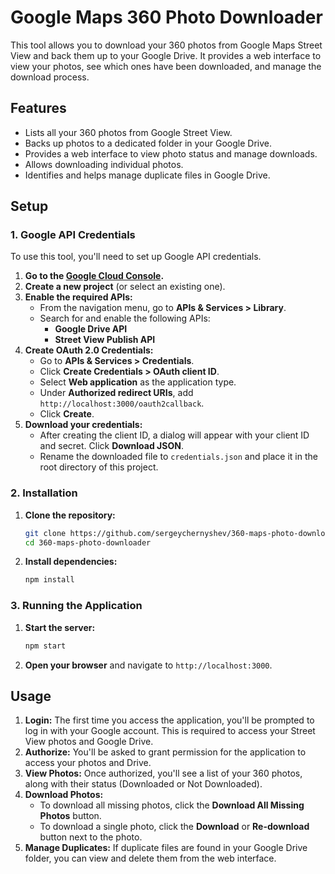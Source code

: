 # Google Maps 360 Photo Downloader

This tool allows you to download your 360 photos from Google Maps Street View and back them up to your Google Drive. It provides a web interface to view your photos, see which ones have been downloaded, and manage the download process.

## Features

- Lists all your 360 photos from Google Street View.
- Backs up photos to a dedicated folder in your Google Drive.
- Provides a web interface to view photo status and manage downloads.
- Allows downloading individual photos.
- Identifies and helps manage duplicate files in Google Drive.

## Setup

### 1. Google API Credentials

To use this tool, you'll need to set up Google API credentials.

1.  **Go to the [Google Cloud Console](https://console.cloud.google.com/).**
2.  **Create a new project** (or select an existing one).
3.  **Enable the required APIs:**
    - From the navigation menu, go to **APIs & Services > Library**.
    - Search for and enable the following APIs:
      - **Google Drive API**
      - **Street View Publish API**
4.  **Create OAuth 2.0 Credentials:**
    - Go to **APIs & Services > Credentials**.
    - Click **Create Credentials > OAuth client ID**.
    - Select **Web application** as the application type.
    - Under **Authorized redirect URIs**, add `http://localhost:3000/oauth2callback`.
    - Click **Create**.
5.  **Download your credentials:**
    - After creating the client ID, a dialog will appear with your client ID and secret. Click **Download JSON**.
    - Rename the downloaded file to `credentials.json` and place it in the root directory of this project.

### 2. Installation

1.  **Clone the repository:**
    ```bash
    git clone https://github.com/sergeychernyshev/360-maps-photo-downloader.git
    cd 360-maps-photo-downloader
    ```
2.  **Install dependencies:**
    ```bash
    npm install
    ```

### 3. Running the Application

1.  **Start the server:**
    ```bash
    npm start
    ```
2.  **Open your browser** and navigate to `http://localhost:3000`.

## Usage

1.  **Login:** The first time you access the application, you'll be prompted to log in with your Google account. This is required to access your Street View photos and Google Drive.
2.  **Authorize:** You'll be asked to grant permission for the application to access your photos and Drive.
3.  **View Photos:** Once authorized, you'll see a list of your 360 photos, along with their status (Downloaded or Not Downloaded).
4.  **Download Photos:**
    - To download all missing photos, click the **Download All Missing Photos** button.
    - To download a single photo, click the **Download** or **Re-download** button next to the photo.
5.  **Manage Duplicates:** If duplicate files are found in your Google Drive folder, you can view and delete them from the web interface.
